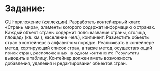 # Задание:
GUI-приложение (коллекции). Разработать контейнерный класс «Страны мира», элементы которого содержат информацию о странах. Каждый объект страны содержит поля: название страны, столица, площадь (кв. км.), население (чел.), континент. Разместить объекты стран в контейнере в алфавитном порядке. Реализовать в контейнере метод, сортирующий список стран, а также метод, осуществляющий поиск стран, расположенных на одном континенте. Результаты выводить в таблицу. Контейнер должен иметь возможность добавления, удаления и редактирования объектов стран.
